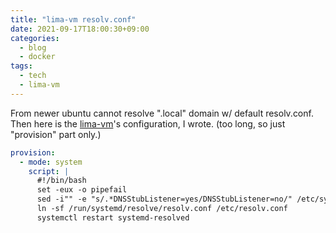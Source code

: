 ```yaml
---
title: "lima-vm resolv.conf"
date: 2021-09-17T18:00:30+09:00
categories:
  - blog
  - docker
tags:
  - tech
  - lima-vm
---
```


From newer ubuntu cannot resolve ".local" domain w/ default resolv.conf.
Then here is the [lima-vm]'s configuration, I wrote. (too long, so just "provision" part only.)

```yaml
provision:
  - mode: system
    script: |
      #!/bin/bash
      set -eux -o pipefail
      sed -i"" -e "s/.*DNSStubListener=yes/DNSStubListener=no/" /etc/systemd/resolved.conf
      ln -sf /run/systemd/resolve/resolv.conf /etc/resolv.conf
      systemctl restart systemd-resolved
```

[lima-vm]: https://github.com/lima-vm/lima
